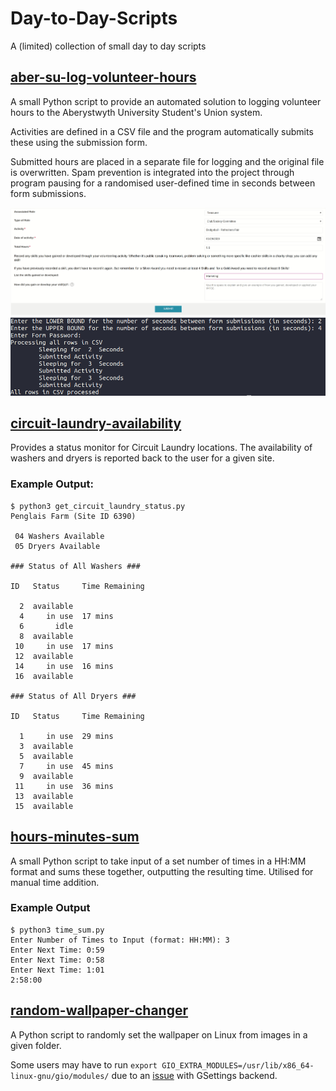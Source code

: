 # Day-to-Day-Scripts
A (limited) collection of small day to day scripts

## [aber-su-log-volunteer-hours](/aber-su-log-volunteer-hours/log_hours.py)
A small Python script to provide an automated solution to logging volunteer hours to the Aberystwyth University Student's Union system. 

Activities are defined in a CSV file and the program automatically submits these using the submission form.

Submitted hours are placed in a separate file for logging and the original file is overwritten. Spam prevention is integrated into the project through program pausing for a randomised user-defined time in seconds between form submissions.

![](aber-su-log-volunteer-hours/log_hours_in_use.gif)
![](aber-su-log-volunteer-hours/log_hours_in_use_terminal.png)

## [circuit-laundry-availability](/circuit-laundry-availability/get_circuit_laundry_status.py)

Provides a status monitor for Circuit Laundry locations. The availability of washers and dryers is reported back to the user for a given site.

### Example Output:
```
$ python3 get_circuit_laundry_status.py 
Penglais Farm (Site ID 6390)

 04 Washers Available 
 05 Dryers Available 

### Status of All Washers ###

ID 	 Status    	Time Remaining

  2	 available	
  4	    in use	17 mins
  6	      idle	
  8	 available	
 10	    in use	17 mins
 12	 available	
 14	    in use	16 mins
 16	 available	

### Status of All Dryers ###

ID 	 Status    	Time Remaining

  1	    in use	29 mins
  3	 available	
  5	 available	
  7	    in use	45 mins
  9	 available	
 11	    in use	36 mins
 13	 available	
 15	 available	
```

## [hours-minutes-sum](/hours-minutes-sum/time_sum.py)
A small Python script to take input of a set number of times in a HH:MM format and sums these together, outputting the resulting time. Utilised for manual time addition.

### Example Output
```
$ python3 time_sum.py
Enter Number of Times to Input (format: HH:MM): 3
Enter Next Time: 0:59
Enter Next Time: 0:58
Enter Next Time: 1:01
2:58:00
```

## [random-wallpaper-changer](/random-wallpaper-changer/random_wallpaper.py)
A Python script to randomly set the wallpaper on Linux from images in a given folder.

Some users may have to run `export GIO_EXTRA_MODULES=/usr/lib/x86_64-linux-gnu/gio/modules/` due to an [issue](https://github.com/conda-forge/glib-feedstock/issues/19) with GSettings backend.